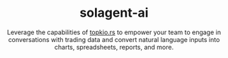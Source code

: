 <div align="center">

# solagent-ai 
Leverage the capabilities of [topkio.rs]() to empower your team to engage in conversations with trading data and convert natural language inputs into charts, spreadsheets, reports, and more.

</div>